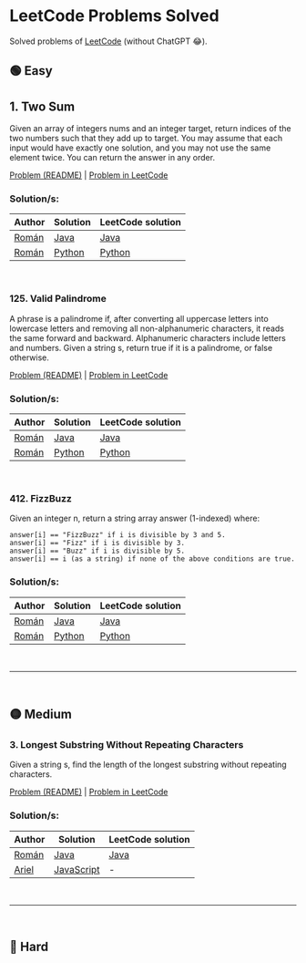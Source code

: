 # LeetCode Problems Solved
Solved problems of [LeetCode](https://leetcode.com/problems) (without ChatGPT 😂).

## 🟢 Easy
## 1. Two Sum
Given an array of integers nums and an integer target, return indices of the two numbers such that they add up to target. You may assume that each input would have exactly one solution, and you may not use the same element twice. You can return the answer in any order.

[Problem (README)](./problems/1_two_sum/problem.md) | [Problem in LeetCode](https://leetcode.com/problems/two-sum/description/)

### Solution/s:

| Author | Solution | LeetCode solution |
|-----------|-----------|-----------|
| [Román](https://github.com/RomanKornyeyev)| [Java](./problems/1_two_sum/Solution.java)| [Java](https://leetcode.com/problems/two-sum/solutions/4076738/java-brute-force-solution/)|
| [Román](https://github.com/RomanKornyeyev)| [Python](./Solution.py)| [Python](https://leetcode.com/problems/two-sum/solutions/4168382/easy-python-solution/)|

<br>

### 125. Valid Palindrome
A phrase is a palindrome if, after converting all uppercase letters into lowercase letters and removing all non-alphanumeric characters, it reads the same forward and backward. Alphanumeric characters include letters and numbers. Given a string s, return true if it is a palindrome, or false otherwise.

[Problem (README)](./problems/125_valid_palindrome/problem.md) | [Problem in LeetCode](https://leetcode.com/problems/valid-palindrome/description/) 

### Solution/s:

| Author | Solution | LeetCode solution |
|-----------|-----------|-----------|
| [Román](https://github.com/RomanKornyeyev)| [Java](./problems/125_valid_palindrome/Solution.java)| [Java](https://leetcode.com/problems/valid-palindrome/solutions/4167809/easy-java-solution/)|
| [Román](https://github.com/RomanKornyeyev)| [Python](./problems/125_valid_palindrome/Solution.py)| [Python](https://leetcode.com/problems/valid-palindrome/solutions/4167842/easy-python-solution/)|

<br>

### 412. FizzBuzz
Given an integer n, return a string array answer (1-indexed) where:

```
answer[i] == "FizzBuzz" if i is divisible by 3 and 5.
answer[i] == "Fizz" if i is divisible by 3.
answer[i] == "Buzz" if i is divisible by 5.
answer[i] == i (as a string) if none of the above conditions are true.
```

### Solution/s:

| Author | Solution | LeetCode solution |
|-----------|-----------|-----------|
| [Román](https://github.com/RomanKornyeyev)| [Java](./problems/412_fizz_buzz/Solution.java)| [Java](https://leetcode.com/problems/fizz-buzz/solutions/4078483/easy-java-solution/)|
| [Román](https://github.com/RomanKornyeyev)| [Python](./Solution.py)| [Python](https://leetcode.com/problems/fizz-buzz/solutions/4167960/easy-python-solution/)|

<br><hr><br>

## 🟡 Medium
### 3. Longest Substring Without Repeating Characters
Given a string s, find the length of the longest substring without repeating characters.

[Problem (README)](./problems/3_longest_substring_without_repeating_characters/problem.md) | [Problem in LeetCode](https://leetcode.com/problems/longest-substring-without-repeating-characters/description/)

### Solution/s:

| Author | Solution | LeetCode solution |
|-----------|-----------|-----------|
| [Román](https://github.com/RomanKornyeyev)| [Java](./problems/3_longest_substring_without_repeating_characters/Solution.java)| [Java](https://leetcode.com/problems/longest-substring-without-repeating-characters/solutions/4069269/soluci-n-medio-decente-con-java/)|
| [Ariel](https://github.com/arielg20247)| [JavaScript](./problems/3_longest_substring_without_repeating_characters/Solution.js)| - |

<br><hr><br>

## 🔴 Hard